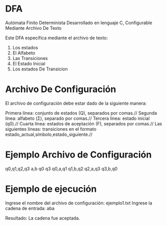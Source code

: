 # DFA
Autómata Finito Determinista Desarrollado en lenguaje C, Configurable Mediante Archivo De Texto

Este DFA especifica mediante el archivo de texto:
  1. Los estados
  2. El Alfabeto
  3. Las Transiciones
  4. El Estado Inicial
  5. Los estados De Transicion

# Archivo De Configuración
El archivo de configuración debe estar dado de la siguiente manera:

Primera línea: conjunto de estados (Q), separados por comas.//
Segunda línea: alfabeto (Σ), separado por comas.//
Tercera línea: estado inicial (q0).//
Cuarta línea: estados de aceptación (F), separados por comas.//
Las siguientes líneas: transiciones en el formato estado_actual,símbolo,estado_siguiente.//

# Ejemplo Archivo de Configuración

q0,q1,q2,q3
a,b
q0
q3
q0,a,q1
q1,b,q2
q2,a,q3
q3,b,q0

# Ejemplo de ejecución 

Ingrese el nombre del archivo de configuración: ejemplo1.txt
Ingrese la cadena de entrada: aba

Resultado: La cadena fue aceptada.




